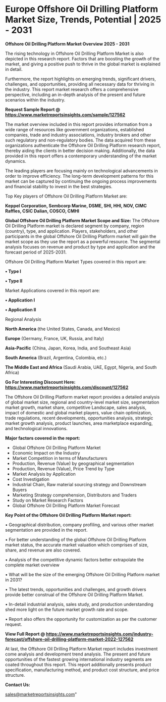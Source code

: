  # Europe Offshore Oil Drilling Platform Market Size, Trends, Potential | 2025 - 2031

<Strong> Offshore Oil Drilling Platform Market Overview 2025 - 2031</strong>

The rising technology in Offshore Oil Drilling Platform Market is also depicted in this research report. Factors that are boosting the growth of the market, and giving a positive push to thrive in the global market is explained in detail.

Furthermore, the report highlights on emerging trends, significant drivers, challenges, and opportunities, providing all necessary data for thriving in the industry. This report market research offers a comprehensive perspective, including an in-depth analysis of the present and future scenarios within the industry.

<strong>Request Sample Report @ <a href=https://www.marketreportsinsights.com/sample/127562>https://www.marketreportsinsights.com/sample/127562</a></strong>

The market overview included in this report provides information from a wide range of resources like government organizations, established companies, trade and industry associations, industry brokers and other such regulatory and non-regulatory bodies. The data acquired from these organizations authenticate the Offshore Oil Drilling Platform research report, thereby aiding the clients in better decision making. Additionally, the data provided in this report offers a contemporary understanding of the market dynamics.

The leading players are focusing mainly on technological advancements in order to improve efficiency. The long-term development patterns for this market can be captured by continuing the ongoing process improvements and financial stability to invest in the best strategies.

Top Key players of Offshore Oil Drilling Platform Market are:

<strong>Keppel Corporation, Sembcorp Marine, DSME, SHI, HHI, NOV, CIMC Raffles, CSIC Dalian, COSCO, CMHI</strong>

<strong><b>Global Offshore Oil Drilling Platform Market Scope and Size:</b></strong>
The Offshore Oil Drilling Platform market is declared segment by company, region (country), type, and application. Players, stakeholders, and other participants in the global Offshore Oil Drilling Platform market will gain the market scope as they use the report as a powerful resource. The segmental analysis focuses on revenue and product by type and application and the forecast period of 2025-2031.

Offshore Oil Drilling Platform Market Types covered in this report are:

<strong>• Type I

• Type II</strong>

Market Applications covered in this report are:

<strong>• Application I

• Application II</strong> 

Regional Analysis

<strong>North America</strong> (the United States, Canada, and Mexico)

<strong>Europe</strong> (Germany, France, UK, Russia, and Italy)

<strong>Asia-Pacific</strong> (China, Japan, Korea, India, and Southeast Asia)

<strong>South America</strong> (Brazil, Argentina, Colombia, etc.)

<strong>The Middle East and Africa</strong> (Saudi Arabia, UAE, Egypt, Nigeria, and South Africa)

<strong>Go For Interesting Discount Here: <a href=https://www.marketreportsinsights.com/discount/127562>https://www.marketreportsinsights.com/discount/127562</a></strong>

The Offshore Oil Drilling Platform market report provides a detailed analysis of global market size, regional and country-level market size, segmentation market growth, market share, competitive Landscape, sales analysis, impact of domestic and global market players, value chain optimization, trade regulations, recent developments, opportunities analysis, strategic market growth analysis, product launches, area marketplace expanding, and technological innovations.

<strong><b>Major factors covered in the report:</b></strong>
<ul>
  <li>Global Offshore Oil Drilling Platform Market </li>
  <li>Economic Impact on the Industry</li>
  <li>Market Competition in terms of Manufacturers</li>
  <li>Production, Revenue (Value) by geographical segmentation</li>
  <li>Production, Revenue (Value), Price Trend by Type</li>
  <li>Market Analysis by Application</li>
  <li>Cost Investigation</li>
  <li>Industrial Chain, Raw material sourcing strategy and Downstream Buyers</li>
  <li>Marketing Strategy comprehension, Distributors and Traders</li>
  <li>Study on Market Research Factors</li>
  <li>Global Offshore Oil Drilling Platform Market Forecast</li>
</ul>

<strong><b>Key Point of the Offshore Oil Drilling Platform Market report:</b></strong>

• Geographical distribution, company profiling, and various other market segmentation are provided in the report.

• For better understanding of the global Offshore Oil Drilling Platform market status, the accurate market valuation which comprises of size, share, and revenue are also covered.

• Analysis of the competitive dynamic factors better extrapolate the complete market overview

• What will be the size of the emerging Offshore Oil Drilling Platform market in 2031?

• The latest trends, opportunities and challenges, and growth drivers provide better construal of the Offshore Oil Drilling Platform Market.

• In-detail industrial analysis, sales study, and production understanding shed more light on the future market growth rate and scope.

• Report also offers the opportunity for customization as per the customer request.

<strong><b>View Full Report @ <a href=https://www.marketreportsinsights.com/industry-forecast/offshore-oil-drilling-platform-market-2022-127562>https://www.marketreportsinsights.com/industry-forecast/offshore-oil-drilling-platform-market-2022-127562</a></b></strong>


At last, the Offshore Oil Drilling Platform Market report includes investment come analysis and development trend analysis. The present and future opportunities of the fastest growing international industry segments are coated throughout this report. This report additionally presents product specification, manufacturing method, and product cost structure, and price structure.

<strong>Contact Us:</strong>

sales@marketreportsinsights.com"

